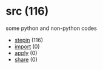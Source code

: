 # src (116)
some python and non-python codes

+ [stepin](stepin/README.md) (116)
+ [import](import/README.md) (0)
+ [apply](apply/README.md) (0)
+ [share](share/README.md) (0)
